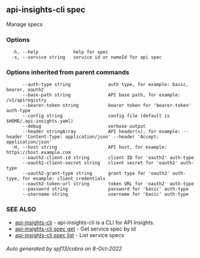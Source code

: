 ## api-insights-cli spec

Manage specs

### Options

```
  -h, --help             help for spec
  -s, --service string   service id or nameId for api spec
```

### Options inherited from parent commands

```
      --auth-type string              auth type, for example: basic, bearer, oauth2
      --base-path string              API base path, for example: /v1/apiregistry
      --bearer-token string           bearer token for 'bearer-token' auth-type
      --config string                 config file (default is $HOME/.api-insights.yaml)
      --debug                         verbose output
      --header stringArray            API header(s), for example: --header 'Content-Type: application/json' --header 'Accept: application/json'
  -H, --host string                   API host, for example: https://host.example.com
      --oauth2-client-id string       client ID for 'oauth2' auth-type
      --oauth2-client-secret string   client secret for 'oauth2' auth-type
      --oauth2-grant-type string      grant type for 'oauth2' auth-type, for example: client_credentials
      --oauth2-token-url string       token URL for 'oauth2' auth-type
      --password string               password for 'basic' auth-type
      --username string               username for 'basic' auth-type
```

### SEE ALSO

* [api-insights-cli](api-insights-cli.md)	 - api-insights-cli is a CLI for API Insights.
* [api-insights-cli spec get](api-insights-cli_spec_get.md)	 - Get service spec by id
* [api-insights-cli spec list](api-insights-cli_spec_list.md)	 - List service specs

###### Auto generated by spf13/cobra on 8-Oct-2022
